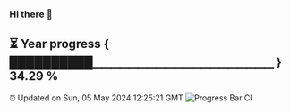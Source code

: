 ### Hi there 👋
⏳ Year progress { ██████████▁▁▁▁▁▁▁▁▁▁▁▁▁▁▁▁▁▁▁▁ } 34.29 %
---
⏰ Updated on Sun, 05 May 2024 12:25:21 GMT
![Progress Bar CI](https://github.com/liununu/liununu/workflows/Progress%20Bar%20CI/badge.svg)
